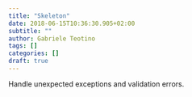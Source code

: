```yaml
---
title: "Skeleton"
date: 2018-06-15T10:36:30.905+02:00
subtitle: ""
author: Gabriele Teotino
tags: []
categories: []
draft: true
---
```


Handle unexpected exceptions and validation errors.
